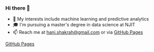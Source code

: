 ### Hi there 👋

- 🧠 My interests include machine learning and predictive analytics 
- 🎓 I'm pursuing a master's degree in data science at NJIT
- 📫 Reach me at hani.shakrah@gmail.com or via [GitHub Pages]([https://pages.github.com/](https://www.linkedin.com/in/hani-shakrah/))

[GitHub Pages](https://pages.github.com/)
<!--
**HaniShakrah/HaniShakrah** is a ✨ _special_ ✨ repository because its `README.md` (this file) appears on your GitHub profile.

Here are some ideas to get you started:

- 🔭 I’m currently working on ...
- 🌱 I’m currently learning ...
- 👯 I’m looking to collaborate on ...
- 🤔 I’m looking for help with ...
- 💬 Ask me about ...
- 📫 How to reach me: ...
- 😄 Pronouns: ...
- ⚡ Fun fact: ...
-->
